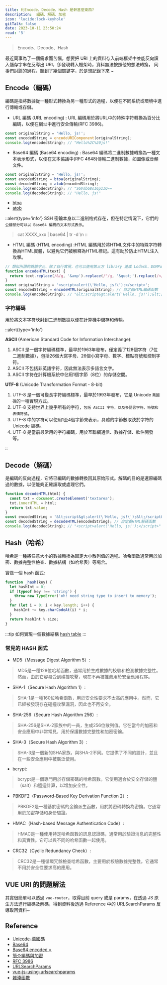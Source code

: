 ```yaml
---
title: 利Encode、Decode、Hash 是幹甚麼東西?
description:  編碼、解碼、加密
icon: 'lucide:lock-keyhole'
gitTalk: false
date: 2023-10-11 23:50:24
read: '5'
---
```


> Encode、Decode、Hash

最近同事為了一個需求而苦惱，想要把 URI 上的資料存入前端框架中並能反向讀入儲存字串在反導出 URI，卻發現轉入框架時，資料無法按照他的想法轉換，
同事們討論的過程，聽到了幾個關鍵字，於是想記錄下來 ~

## Encode（編碼）

編碼是指將數據從一種形式轉換為另一種形式的過程，以便在不同系統或環境中進行傳輸或存儲。

- URL 編碼 (URL encoding) : URL 編碼用於將URL中的特殊字符轉換為百分比編碼，以便在網址中進行安全傳輸(RFC 3986)。

```javascript
const originalString = 'Hello, js!';
const encodedString = encodeURIComponent(originalString);
console.log(encodedString); // "Hello%2C%20js!"
```

- Base64 編碼 (Base64 encoding) : Base64 編碼將二進制數據轉換為一種文本表示形式，以便在文本協議中(RFC 4648)傳輸二進制數據，如圖像或音頻文件。

```javascript
const originalString = 'Hello, js!';
const encodedString = btoa(originalString);
const decodedString = atob(encodedString);
console.log(encodedString); // "SGVsbG8sIGpzIQ==
console.log(decodedString); // "Hello, js!"
```

- [btoa](https://developer.mozilla.org/zh-CN/docs/Web/API/btoa)
- [atob](https://developer.mozilla.org/zh-CN/docs/Web/API/atob)

::alert{type='info'}
SSH 密鑰本身以二進制格式存在，但在特定情況下，它們的`公鑰部分可以以 Base64 編碼的文本形式表示`。
> cat XXXX_xxx | base64 | tr -d \\n
::

- HTML 編碼 (HTML encoding) :HTML 編碼用於將HTML文件中的特殊字符轉換為HTML實體，以避免它們被解釋為HTML標記。這有助於防止HTML注入攻擊。

```javascript
// 類似所謂的跳脫字元、除了自行實現，也可以使用第三方 library 達成 Lodash、DOMPurify、he。
function encodeHTML(text) {
  return text.replace(/&/g, '&amp').replace(/"/g, '&quot;').replace(/</g, '&lt;').replace(/>/g, '&gt;');
}
const originalString = '<script>alert(\'Hello, js!\');</script>';
const encodedString = encodeHTML(originalString); // 自定義HTML編碼函數
console.log(encodedString); // "&lt;script&gt;alert('Hello, js!');&lt;/script&gt;"
```

### 字符編碼

用於將文本字符映射到二進制數據以便在計算機中儲存和傳輸。

::alert{type='info'}

**ASCII** (American Standard Code for Information Interchange):

1. ASCII 是一個字符編碼標準，最早於1963年發布，僅定義了128個字符（7位二進制數據），包括26個大寫字母、26個小寫字母、數字、標點符號和控制字符。
2. ASCII 不包括非英語字符，因此無法表示多語言文字。
3. ASCII 字符在計算機系統中佔用1個字節（8位）的存儲空間。

**UTF-8** (Unicode Transformation Format - 8-bit)

1. UTF-8 是一個可變長字符編碼標準，最早於1993年發布，它是 Unicode `萬國碼`的一種實現方式。
2. UTF-8 支持世界上幾乎所有的字符，`包括 ASCII 字符，以及多語言字符、符號和表情符號`。
3. UTF-8 中的字符可以使用1至4個字節來表示，具體的字節數取決於字符的 Unicode 編碼。
4. UTF-8 是當前最常用的字符編碼，用於互聯網通信、數據存儲、軟件開發等。

::

## Decode（解碼）

是編碼的反向過程，它將已編碼的數據轉換回其原始形式。解碼的目的是還原編碼過的數據，以便能夠正確讀取或處理它們。

```javascript
function decodeHTML(html) {
  const txt = document.createElement('textarea');
  txt.innerHTML = html;
  return txt.value;
}
const encodedString = '&lt;script&gt;alert(\'Hello, js!\');&lt;/script&gt;';
const decodedString = decodeHTML(encodedString); // 自定義HTML解碼函數
console.log(decodedString); // "<script>alert('Hello, js!');</script>"
```

## Hash（哈希）

哈希是一種將任意大小的數據轉換為固定大小散列值的過程。哈希函數通常用於加密、數據完整性檢查、數據結構（如哈希表）等場合。

實做一個 hash 函式:

```javascript
function _hash(key) {
  let hashInt = 0;
  if (typeof key !== 'string') {
    throw new TypeError('oh! need string type to insert to memory');
  }
  for (let i = 0; i < key.length; i++) {
    hashInt += key.charCodeAt(i) * i;
  }
  return hashInt % size;
}
```

:::tip
如何實現一個數據結構 [hash table](https://codepen.io/eepson123tw/pen/dywGdRg)
:::

### 常見的 HASH 函式

- MD5（Message Digest Algorithm 5）:

 > MD5是一種128位哈希函數，通常用於生成數據的校驗和檢測數據完整性。然而，由於它容易受到碰撞攻擊，現在不再被推薦用於安全應用程序。

- SHA-1（Secure Hash Algorithm 1）:

> SHA-1是一種160位哈希函數，用於安全性要求不太高的應用中。然而，它已經被發現存在碰撞攻擊漏洞，因此也不再安全。

- SHA-256（Secure Hash Algorithm 256）:

> SHA-256是SHA-2家族中的一員，生成256位散列值。它在當今的加密和安全應用中非常常見，用於保護數據完整性和加密密鑰。

- SHA-3（Secure Hash Algorithm 3）:

> SHA-3是一個新的SHA家族，與SHA-2不同。它提供了不同的設計，並且在一些安全應用中被廣泛使用。

- bcrypt:

> bcrypt是一個專門用於存儲密碼的哈希函數。它使用適合於安全存儲的鹽（salt）和遞迴計算，以增加安全性。

- PBKDF2（Password-Based Key Derivation Function 2）:

> PBKDF2是一種基於密碼的金鑰派生函數，用於將密碼轉換為密鑰。它通常用於加密存儲和身份驗證。

- HMAC（Hash-based Message Authentication Code）:

> HMAC是一種使用特定哈希函數的訊息認證碼，通常用於驗證消息的完整性和真實性。它可以與不同的哈希函數一起使用。

- CRC32（Cyclic Redundancy Check）:

> CRC32是一種循環冗餘檢查哈希函數，主要用於校驗數據完整性。它通常不用於安全性要求高的應用。

## VUE URI 的問題解法

其實很簡單可以透過 `vue-router`，取得目前 query 或是 params，在透過 JS 原生方法進行編碼及解碼，得到資料後透過 Reference 中的 URLSearchParams 反導取回資料~

## Reference

- [Unicode-萬國碼](https://zh.wikipedia.org/zh-tw/Unicode)
- [Base64](https://www.redhat.com/sysadmin/base64-encoding)
- [Base64 encoded =](https://stackoverflow.com/questions/6916805/why-does-a-base64-encoded-string-have-an-sign-at-the-end)
- [簡介編碼與加密](https://mileschou.me/ironman/11th/authentication/day08/)
- [RFC 3986](https://datatracker.ietf.org/doc/html/rfc3986#section-2.1)
- [URLSearchParams](https://developer.mozilla.org/en-US/docs/Web/API/URLSearchParams)
- [vue-js-using-urlsearchparams](https://stackoverflow.com/questions/74230976/vue-js-using-urlsearchparams-is-showing-me-error)
- [雜湊函數](https://zh.wikipedia.org/zh-tw/%E6%95%A3%E5%88%97%E5%87%BD%E6%95%B8)
